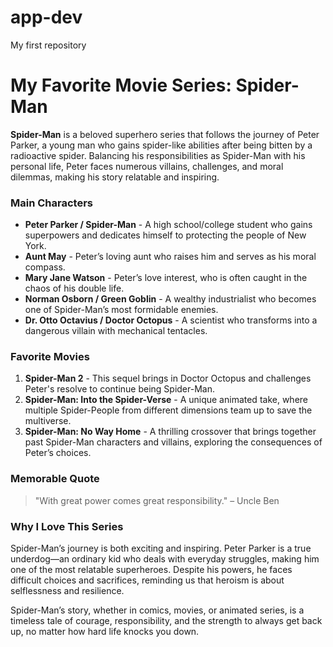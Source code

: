 # app-dev
My first repository

# My Favorite Movie Series: Spider-Man

**Spider-Man** is a beloved superhero series that follows the journey of Peter Parker, a young man who gains spider-like abilities after being bitten by a radioactive spider. Balancing his responsibilities as Spider-Man with his personal life, Peter faces numerous villains, challenges, and moral dilemmas, making his story relatable and inspiring.

### Main Characters
- **Peter Parker / Spider-Man** - A high school/college student who gains superpowers and dedicates himself to protecting the people of New York.
- **Aunt May** - Peter’s loving aunt who raises him and serves as his moral compass.
- **Mary Jane Watson** - Peter’s love interest, who is often caught in the chaos of his double life.
- **Norman Osborn / Green Goblin** - A wealthy industrialist who becomes one of Spider-Man’s most formidable enemies.
- **Dr. Otto Octavius / Doctor Octopus** - A scientist who transforms into a dangerous villain with mechanical tentacles.

### Favorite Movies
1. **Spider-Man 2** - This sequel brings in Doctor Octopus and challenges Peter's resolve to continue being Spider-Man.
2. **Spider-Man: Into the Spider-Verse** - A unique animated take, where multiple Spider-People from different dimensions team up to save the multiverse.
3. **Spider-Man: No Way Home** - A thrilling crossover that brings together past Spider-Man characters and villains, exploring the consequences of Peter’s choices.

### Memorable Quote
> "With great power comes great responsibility." – Uncle Ben

### Why I Love This Series
Spider-Man’s journey is both exciting and inspiring. Peter Parker is a true underdog—an ordinary kid who deals with everyday struggles, making him one of the most relatable superheroes. Despite his powers, he faces difficult choices and sacrifices, reminding us that heroism is about selflessness and resilience.

Spider-Man’s story, whether in comics, movies, or animated series, is a timeless tale of courage, responsibility, and the strength to always get back up, no matter how hard life knocks you down.

